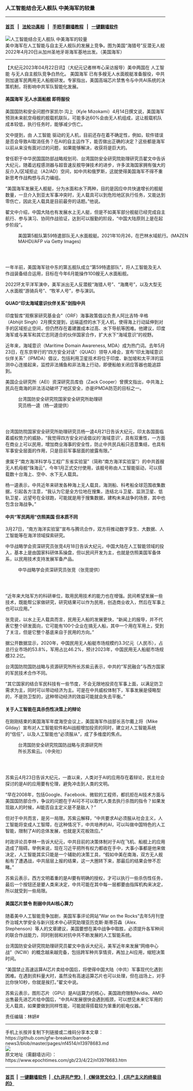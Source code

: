 ### 人工智能结合无人舰队 中美海军的较量
------------------------

#### [首页](https://github.com/gfw-breaker/banned-news3/blob/master/README.md) &nbsp;&nbsp;|&nbsp;&nbsp; [法轮功真相](https://github.com/begood0513/basic/blob/master/README.md)  &nbsp;&nbsp;|&nbsp;&nbsp; [手把手翻墙教程](https://github.com/gfw-breaker/guides/wiki)  &nbsp;&nbsp;|&nbsp;&nbsp; [一键翻墙软件](https://github.com/gfw-breaker/nogfw/blob/master/README.md)  



<div><img alt="人工智能结合无人舰队 中美海军的较量" class="attachment-djy_600_400 size-djy_600_400 wp-post-image" src="https://i.epochtimes.com/assets/uploads/2021/11/id13353061-20210422004335-600x400.jpeg"/>
<div class="caption">
 美中海军在人工智能与自主无人舰队的发展上竞争。图为美国“海猎号”反潜无人舰2022年4月20日从加州圣地牙哥海军基地出发。（美国海军）
</div></div><hr/>


<div><p>
 【大纪元2023年04月22日讯】（大纪元记者林岑心采访报导）美中两国在
 <ok href="https://www.epochtimes.com/gb/tag/%E4%BA%BA%E5%B7%A5%E6%99%BA%E8%83%BD.html">
  人工智能
 </ok>
 与无人自主舰队竞争白热化。
 <ok href="https://www.epochtimes.com/gb/tag/%E7%BE%8E%E5%9B%BD%E6%B5%B7%E5%86%9B.html">
  美国海军
 </ok>
 已有多艘无人水面舰艇准备服役，中共则加速军民两用无人船舰研发。专家指出，美国高端芯片禁售令与中共AI系统的决策机制，将影响中共军队智能化发展。
</p>
<h4>
 <ok href="https://www.epochtimes.com/gb/tag/%E7%BE%8E%E5%9B%BD%E6%B5%B7%E5%86%9B.html">
  美国海军
 </ok>
 无人水面船舰 即将服役
</h4>
<p>
 美国国防和安全问题作家凯尔∙沟上（Kyle Mizokami）4月14日撰文说，美国海军预测未来航空母舰的舰载机联队，可能多达60%会由无人机组成，这让舰载机队成本较低，执行任务时，能够减少伤亡。
</p>
<p>
 文中提到，由
 <ok href="https://www.epochtimes.com/gb/tag/%E4%BA%BA%E5%B7%A5%E6%99%BA%E8%83%BD.html">
  人工智能
 </ok>
 驱动的无人机，目前还存在着不确定性，例如，软件错误是否会导致AI取消任务？在AI的自主运作下，能否做出正确的决定？这些都是海军以前从来没有面对过的问题，如果能够解决，收获将是巨大的。
</p>
<p>
 曾任职于中华民国国防部战略规划司、台湾国防安全研究院助理研究员翟文中告诉大纪元，随着远程感测器与超音速反舰导弹技术的进步，许多滨海国家拥有强大的反介入/区域拒止（A2/AD）空间，如中共和俄罗斯，这就使得美国海军不得不重新思考作战构想与兵力编组。
</p>
<p>
 “美国海军发展无人舰艇，分为水面和水下两种，目的是因应中共快速增长的舰艇数量，一旦介入到亚太军事冲突时，无人载具可以到危险地区执行任务，又能达到零伤亡，因此无人载具是目前最夯的话题。”他说。
</p>
<p>
 翟文中介绍，中国大陆也有发展水上无人艇，但是不如美军部分舰艇已经完成自主航行、参与演习、协同作战验证，达到可以服勤的阶段，“中国大陆原则上是在起步阶段”。
</p>
<figure aria-describedby="caption-attachment-13978700" class="wp-caption aligncenter" id="attachment_13978700" style="width: 600px">
 <ok href="https://i.epochtimes.com/assets/uploads/2023/04/id13978700-GettyImages-1236141926.jpg" target="_blank">
  <img alt="" class="wp-image-13978700" src="https://i.epochtimes.com/assets/uploads/2023/04/id13978700-GettyImages-1236141926-450x288.jpg"/>
 </ok>
 <br/><figcaption class="wp-caption-text" id="caption-attachment-13978700">
  美国第5舰队第59特遣部队无人水面舰艇。2021年10月26，在巴林水域航行。(MAZEN MAHDI/AFP via Getty Images)
 </figcaption><br/>
</figure><br/>
<p>
 一年半前，美国海军驻中东的第五舰队成立“第59特遣部队”，将人工智能及无人作战装备结合运用，目标在今年6月能操作100艘无人水面船舰。
</p>
<p>
 2022环太平洋军演中，美军派出无人反潜舰“海猎人号”、“海鹰号”，以及大型无人水面舰“游骑兵号”、“牧羊人号”，参与演训。
</p>
<h4>
 QUAD“印太海域意识伙伴关系”剑指中共
</h4>
<p>
 印度智库“观察家研究基金会”（ORF）海事政策倡议负责人阿比吉特·辛格（Abhijit Singh）2月撰文提到，远端遥控的水下无人机，使得海上行动延伸到对手的区域拒止空间，但仍然存在着建置成本过高、水下导航等困难。他建议，印度海军或与美军和其它志同道合的伙伴国家合作，扩大水下“海域意识”的视野。
</p>
<p>
 近年来，海域意识（Maritime Domain Awareness, MDA）成为热门词。去年5月23日，在东京举行的“四方安全对话”（QUAD）领导人峰会，宣布“印太海域意识伙伴关系”（IPMDA）倡议，包括利用卫星技术将位于印度、新加坡和太平洋的监测中心连接起来，监控非法捕鱼和非法海上行动，即便船舶关闭应答器也能追踪到。
</p>
<p>
 美国企业研究所（AEI）资深研究员库伯（Zack Cooper）曾撰文指出，中共海上民兵在南海的非法活动破坏了地区安全，亦是IPMDA防范的目标之一。
</p>
<figure aria-describedby="caption-attachment-13978692" class="wp-caption alignleft" id="attachment_13978692" style="width: 270px">
 <ok href="https://i.epochtimes.com/assets/uploads/2023/04/id13978692-40661e6eea0ff0a88e4d8946a11d81cd.jpg" target="_blank">
  <img alt="" class="wp-image-13978692" src="https://i.epochtimes.com/assets/uploads/2023/04/id13978692-40661e6eea0ff0a88e4d8946a11d81cd-450x419.jpg"/>
 </ok>
 <br/><figcaption class="wp-caption-text" id="caption-attachment-13978692">
  台湾国防安全研究院国家安全研究所助理研究员杨一逵（杨一逵提供）
 </figcaption><br/>
</figure><br/>
<p>
 台湾国防院国家安全研究所助理研究员杨一逵4月21日告诉大纪元，印太各国面临着威权势力的威胁，“我觉得四方安全对话倡议的‘海域意识’，具有双重性，一方面在商业上可以民用，增加商业海事的安全性，防止中共民兵船只恶意集结，也具有军事安全层面的作用，只是目前军事层面的披露有限。”
</p>
<p>
 隶属于“南方海洋科学与工程广东省实验室”（简称“南方海洋实验室”）的中共首艘无人机母舰“珠海云”，今年1月正式交付使用，该舰号称由人工智能驱动，可以搭载数十台海上、空中、水下无人载具。
</p>
<p>
 杨一逵表示，中共近年来研发各种海上无人载具，海测船、科考船全球范围收集数据，引起各方注意，“我认为它是全方位地在搜集，连结北斗卫星、监测卫星、低轨卫星，远望号在全球跑，可能就是用于搜集数据，建构未来战争的场景，其中也包含台海战争。”
</p>
<h4>
 中共“军民两用”仿照美国 但本质不同
</h4>
<p>
 3月27日，“南方海洋实验室”宣布与腾讯合作，双方将推动数字孪生、大数据、人工智能等在海洋领域探索研究。
</p>
<p>
 中华战略学会资深研究员张竞4月18日告诉大纪元，中国大陆在人工智能领域的投入，基本上是由国家科研体系操盘，但以民间开发为主，也就是仿照美国军备体系，以民用技术支持发展军备产品。
</p>
<figure aria-describedby="caption-attachment-13978691" class="wp-caption alignright" id="attachment_13978691" style="width: 270px">
 <ok href="https://i.epochtimes.com/assets/uploads/2023/04/id13978691-852ec98c32af085150247731dd050823.jpeg" target="_blank">
  <img alt="" class="wp-image-13978691" src="https://i.epochtimes.com/assets/uploads/2023/04/id13978691-852ec98c32af085150247731dd050823-450x462.jpeg"/>
 </ok>
 <br/><figcaption class="wp-caption-text" id="caption-attachment-13978691">
  中华战略学会资深研究员张竞（张竞提供）
 </figcaption><br/>
</figure><br/>
<p>
 “近年来大陆军方的科研单位，取用民用技术的能力也在增强。民间希望发展一些技术，既能帮公家做研究，研究结果可以作为民用，创造商业收入，然后在军事上也可以应用。”
</p>
<p>
 张竞说，以水上无人载具而言，民用无人船的发展更快，“新闻上的报导，并不代表它整个研发面向，它可能有100个企业在搞无人船，其中一个用在军用上，受到了关注，但是它整个基底来自于民用的方向。”
</p>
<p>
 据公开数据显示，2020年，中国民用无人船艇市场规模约3.3亿元（人民币），占总行业市场的53.8%，军用占比46.2%，预计2023年，中国民用无人船艇市场规模32.2亿。
</p>
<p>
 台湾国防院国防战略与资源研究所所长苏紫云表示，中共的“军民融合”与西方国家的军民技术合作不同。
</p>
<p>
 “其它国家的结合军民科技有一些节度，不会无限地投资在军事上面，以满足防卫需求为主，同时可以带动经济为主。可是在中共威权体制下，军事发展是侵略型的，不是防卫型的，这种带动经济的效益可能就会失去平衡。”
</p>
<h4>
 关于人工智能在具杀伤性决策上的辩论
</h4>
<p>
 在刚刚结束的美国海军年度海空会议上，美国海军作战部长吉尔戴上将（Mike Gilday）宣布对人工智能软件和AI战舰增加投资的同时，建立对人工智能系统的“信任”，以及人工智能也“必须服从”，成了多维度的焦点。
</p>
<figure aria-describedby="caption-attachment-13979335" class="wp-caption alignleft" id="attachment_13979335" style="width: 270px">
 <ok href="https://i.epochtimes.com/assets/uploads/2023/04/id13979335-50ef764b81df6f13b25b0ac76458e685.jpg" target="_blank">
  <img alt="" class="wp-image-13979335" src="https://i.epochtimes.com/assets/uploads/2023/04/id13979335-50ef764b81df6f13b25b0ac76458e685-450x502.jpg"/>
 </ok>
 <br/><figcaption class="wp-caption-text" id="caption-attachment-13979335">
  台湾国防安全研究院国防战略与资源研究所所长苏紫云。（中央社）
 </figcaption><br/>
</figure><br/>
<p>
 苏紫云4月23日告诉大纪元，一直以来，人类对于AI的应用存在着辩论，民主社会探讨的是AI的应用要有伦理，避免冲击到人类的文明。
</p>
<p>
 “早在2008年，包括Google、Facebook、微软的工程师，都抗拒在AI技术方面与美国国防部合作，争议的问题在于AI可不可以取代人类去执行杀戮的指令？如果发现敌人的时候，AI能否自主定义是不是敌人？”
</p>
<p>
 但对于中共而言，是另一局限。苏紫云解释，“中共要求AI必须服从社会主义，人工智能将变成人工智障，在这种情况下，中共培养的AI，可以叫做中国特色的人工智能，限制了AI的总体发展，也就是天花板效应。”
</p>
<p>
 时政评论员李林一告诉大纪元，中共目前的决策体制对于AI在飞机、船舰上的应用造成了阻碍。举例来说，现在习近平把所有权力都收在手中，大事小事都是他来做决定，人工智能其实只能是一个辅助的决策工具，“假如中美在南海，双方无人舰船有了遭遇战，中共层层上报的结果，这一大圈转下来，那最后的结果会惨不忍睹。”
</p>
<p>
 苏紫云表示，西方文明着重的是AI要有明确的授权，才可以执行一些杀伤性任务，最后一个按钮还是要人类来决定，中共可能在其中每一层都要由指挥机构来决定，所以就受到一些局限。
</p>
<h4>
 美国芯片禁令 削弱中共AI核心算力
</h4>
<p>
 随着美中人工智能竞争加剧，美国军事评论网站“War on the Rocks”去年5月刊登乔治城大学安全与新兴技术中心研究助理亚历克斯·斯蒂芬森（Alex. Stephenson）等人的文章建议，美国要想在美中战争中取胜，必须提升各军种间的联合作战能力，同时削弱和对抗中共不断发展的人工智能系统。
</p>
<p>
 台湾国防安全研究院助理研究员翟文中告诉大纪元，美军近年来发展“网络中心战”（NCW）的概念越来越完备，包括跨军种共享情资，再加上AI应用，缩短决策时间。
</p>
<p>
 “美国禁止高速运算AI芯片卖给中国后，将使得中国大陆（中共）军事现代化遇到困难。在遇到资料量大时，虽然没有高速运算芯片也可以处理，但在战场上，对手比你快10秒，你就是挨打。”翟文中说。
</p>
<p>
 苏紫云表示，图形芯片（GPU）是AI运算力的核心，美国政府限制Nvidia、AMD出售最先进芯片给中国后，“中共AI发展很快会遇到瓶颈，可以想见未来它军用的无人载具，如果要做到同样性能，可能就得搭载较为笨重的航电仪器。”
</p>
<p>
 责任编辑：林妍#
</p>
</div>
<hr/>
手机上长按并复制下列链接或二维码分享本文章：<br/>
https://github.com/gfw-breaker/banned-news3/blob/master/pages/nf4514/n13978683.md <br/>
<a href='https://github.com/gfw-breaker/banned-news3/blob/master/pages/nf4514/n13978683.md'><img src='https://github.com/gfw-breaker/banned-news3/blob/master/pages/nf4514/n13978683.md.png'/></a> <br/>
原文地址（需翻墙访问）：https://www.epochtimes.com/gb/23/4/22/n13978683.htm


------------------------
#### [首页](https://github.com/gfw-breaker/banned-news3/blob/master/README.md) &nbsp;|&nbsp; [一键翻墙软件](https://github.com/gfw-breaker/nogfw/blob/master/README.md) &nbsp;| [《九评共产党》](https://github.com/gfw-breaker/9ping.md/blob/master/README.md#九评之一评共产党是什么) | [《解体党文化》](https://github.com/gfw-breaker/jtdwh.md/blob/master/README.md) | [《共产主义的终极目的》](https://github.com/gfw-breaker/gczydzjmd.md/blob/master/README.md)


<img src='http://gfw-breaker.win/banned-news3/pages/nf4514/n13978683.md' width='0px' height='0px'/>